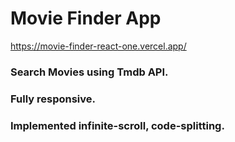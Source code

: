 # Movie Finder App

https://movie-finder-react-one.vercel.app/

### Search Movies using Tmdb API.
### Fully responsive.
### Implemented infinite-scroll, code-splitting.
